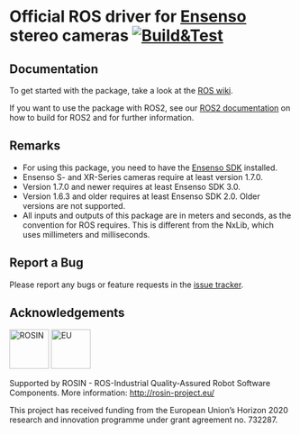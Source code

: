 # Official ROS driver for [Ensenso](http://www.ensenso.com) stereo cameras [![Build&Test](https://github.com/ensenso/ros_driver/actions/workflows/build-and-test.yml/badge.svg)](https://github.com/ensenso/ros_driver/actions/workflows/build-and-test.yml)


## Documentation

To get started with the package, take a look at the [ROS wiki](http://wiki.ros.org/ensenso_driver).

If you want to use the package with ROS2, see our [ROS2 documentation](docs/ROS2.md) on how to build for ROS2 and for
further information.

## Remarks
 * For using this package, you need to have the [Ensenso SDK](https://www.ensenso.com/support/sdk-download) installed.
 * Ensenso S- and XR-Series cameras require at least version 1.7.0.
 * Version 1.7.0 and newer requires at least Ensenso SDK 3.0.
 * Version 1.6.3 and older requires at least Ensenso SDK 2.0. Older versions are not supported.
 * All inputs and outputs of this package are in meters and seconds, as the convention for ROS requires. This is different from the NxLib, which uses millimeters and milliseconds.

## Report a Bug

Please report any bugs or feature requests in the [issue tracker](https://github.com/ensenso/ros_driver/issues).

## Acknowledgements

<img src="https://raw.githubusercontent.com/ensenso/ros_driver/master/media/rosin.png" alt="ROSIN" title="ROSIN" height="70">&nbsp;<img src="https://raw.githubusercontent.com/ensenso/ros_driver/master/media/eu.png" alt="EU" title="EU" height="70">

Supported by ROSIN - ROS-Industrial Quality-Assured Robot Software Components.
More information: http://rosin-project.eu/

This project has received funding from the European Union’s Horizon 2020 research and innovation programme under grant agreement no. 732287.
